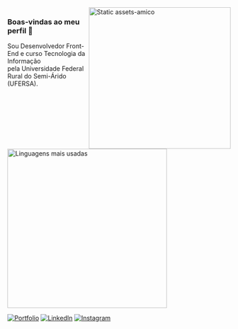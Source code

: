 <img align="right" alt="Static assets-amico" height="320" src="https://github.com/jsilvad/jsilvad/assets/146891396/5dab66a2-93de-426b-b7b1-b1e8f5eef0b0">

<h3 align="left">Boas-vindas ao meu perfil 👋</h3>

<div align ="left">
<p>
  Sou Desenvolvedor Front-End e curso Tecnologia da Informação<br> pela Universidade Federal Rural do Semi-Árido (UFERSA).
</p>

<img src="https://github-readme-stats-git-masterrstaa-rickstaa.vercel.app/api/top-langs/?username=jsilvad&layout=compact&bg_color=000&border_color=FD6F00&title_color=E94D5F&text_color=FFF&hide_title=true" alt="Linguagens mais usadas" width="360">

[![Portfolio](https://img.shields.io/badge/Portfolio-000?style=for-the-badge&logo=todoist&logoColor=FD6F00)]()
[![LinkedIn](https://img.shields.io/badge/-LinkedIn-000?style=for-the-badge&logo=linkedin&logoColor=FD6F00&color:FFF)](https://www.linkedin.com/in/jsilvadeveloper/)
[![Instagram](https://img.shields.io/badge/-Instagram-000?style=for-the-badge&logo=instagram&logoColor=FD6F00&color:FFF)](https://www.instagram.com/jefews/)

</div>
